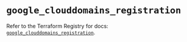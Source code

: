 # `google_clouddomains_registration`

Refer to the Terraform Registry for docs: [`google_clouddomains_registration`](https://registry.terraform.io/providers/hashicorp/google/6.31.0/docs/resources/clouddomains_registration).
